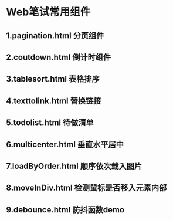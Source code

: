 # Web笔试常用组件
## 1.pagination.html 分页组件
## 2.coutdown.html 倒计时组件
## 3.tablesort.html 表格排序
## 4.texttolink.html 替换链接
## 5.todolist.html 待做清单
## 6.multicenter.html 垂直水平居中
## 7.loadByOrder.html 顺序依次载入图片
## 8.moveInDiv.html 检测鼠标是否移入元素内部
## 9.debounce.html 防抖函数demo
